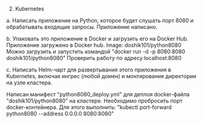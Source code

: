 2. Kubernetes

a. Написать приложение на Python, которое будет слушать порт 8080 и обрабатывать входящие запросы.
Приложение написано.

b. Упаковать это приложение в Docker и загрузить его на Docker Hub.
Приложение загружено в Docker hub. Image: doshik101/python8080
Можно загрузить и запустить командой "docker run -d -p 8080:8080 doshik101/python8080"
Проверить работу по адресу localhost:8080

c. Написать Helm-чарт для развертывания этого приложения в Kubernetes, включая ингрес (любой домен) и монтирование директории на узле кластера.

Написан манифест "python8080_deploy.yml" для деплоя docker-файла "doshik101/python8080" на кластере.
Необходимо пробросить порт docker-контейнера. Для этого выполнить:
"kubectl port-forward python8080 --address 0.0.0.0 8080:8080"
